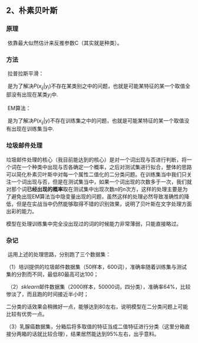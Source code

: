 ## 2、朴素贝叶斯

### 原理

​	依靠最大似然估计来反推参数C（其实就是种类）。

### 方法

​	拉普拉斯平滑：

​		是为了解决$P(x_{ij} | y_i)$不存在某类别之中的问题，也就是可能某特征的某一个取值全部没有出现在某类$y_i$中.

​	EM算法：

​		是为了解决$P(x_{ij} | y)$不存在训练集之中的问题，也就是可能某特征的某一个取值没有出现在训练集当中.

### 垃圾邮件处理

​	垃圾邮件处理的核心（我目前能达到的核心）是对一个词出现与否进行判断，将一个词在一个种类中出现与否各确定一个概率，之后对测试集进行拟合，整体的思路可以简化朴素贝叶斯中对每一个属性二值化的二分类问题。在训练集当中我们只关注一个词出现与否，但是在测试集当中，如果一个词出现的次数多于一次，我们就对那个词**已经出现的概率**取在测试集中出现次数$n$的$n$次方，这样的处理主要是为了避免出现EM算法当中隐变量出现的问题，虽然这样的处理必然导致准确性的降低，但是在实战当中仍然能够取得不错的识别效果，说明了贝叶斯在文字处理方面出彩的能力。

​	模型在处理训练集中完全没出现过的词的时候能力非常薄弱，只能直接略过。

### 杂记

​	运用上述的处理思路，分别跑了三个数据集：

​		（1）培训提供的垃圾邮件数据集（50样本，600词），准确率随着训练集与测试集的分割而不同，最低80最高可达100；

​		（2）$sklearn$邮件数据集（2000样本，50000词，四分类），准确率64%，比较惨淡了，而且跑的时间接近半小时；

​					二分类的话效果会稍微好一点，能够达到80左右，说明模型在二分类问题上可能比较有优势一点。

​		（3）乳腺癌数据集，分箱后将多取值的特征当成二值特征进行分类（这里分箱直接分两箱的话就比较合理），结果居然能达到95%左右，出乎意料。

